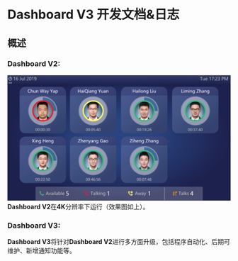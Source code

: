# **Dashboard V3** 开发文档&日志
## 概述
### **Dashboard V2:**
![](DashboardV2.png)
**Dashboard V2**在**4K**分辨率下运行（效果图如上）。
### **Dashboard V3:**
**Dashboard V3**将针对**Dashboard V2**进行多方面升级，包括程序自动化、后期可维护、新增通知功能等。
